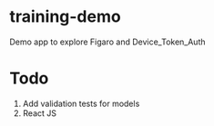 # training-demo
Demo app to explore Figaro and Device_Token_Auth

# Todo
1. Add validation tests for models
1. React JS